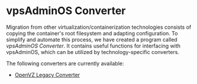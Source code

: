# vpsAdminOS Converter
Migration from other virtualization/containerization technologies consists
of copying the container's root filesystem and adapting configuration.
To simplify and automate this process, we have created a program called
*vpsAdminOS Converter*. It contains useful functions for interfacing with
vpsAdminOS, which can be utilized by technology-specific converters.

The following converters are currently available:

 - [OpenVZ Legacy Converter](openvz-legacy.md)
